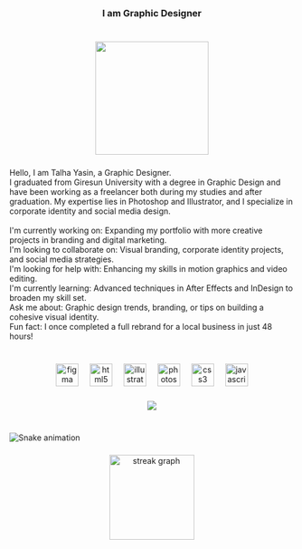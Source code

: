 <br clear="both">

<h3 align="center">I am Graphic Designer</h3>

###

<br clear="both">

<div align="center">
  <img height="200" src=""  />
</div>

###

<p align="left">Hello, I am Talha Yasin, a Graphic Designer.<br>I graduated from Giresun University with a degree in Graphic Design and have been working as a freelancer both during my studies and after graduation. My expertise lies in Photoshop and Illustrator, and I specialize in corporate identity and social media design.<br><br>I'm currently working on: Expanding my portfolio with more creative projects in branding and digital marketing.<br>I'm looking to collaborate on: Visual branding, corporate identity projects, and social media strategies.<br>I'm looking for help with: Enhancing my skills in motion graphics and video editing.<br>I'm currently learning: Advanced techniques in After Effects and InDesign to broaden my skill set.<br>Ask me about: Graphic design trends, branding, or tips on building a cohesive visual identity.<br>Fun fact: I once completed a full rebrand for a local business in just 48 hours!</p>

###

<br clear="both">

<div align="center">
  <img src="https://cdn.jsdelivr.net/gh/devicons/devicon/icons/figma/figma-original.svg" height="40" alt="figma logo"  />
  <img width="12" />
  <img src="https://cdn.jsdelivr.net/gh/devicons/devicon/icons/html5/html5-original.svg" height="40" alt="html5 logo"  />
  <img width="12" />
  <img src="https://cdn.jsdelivr.net/gh/devicons/devicon/icons/illustrator/illustrator-plain.svg" height="40" alt="illustrator logo"  />
  <img width="12" />
  <img src="https://cdn.jsdelivr.net/gh/devicons/devicon/icons/photoshop/photoshop-plain.svg" height="40" alt="photoshop logo"  />
  <img width="12" />
  <img src="https://cdn.jsdelivr.net/gh/devicons/devicon/icons/css3/css3-original.svg" height="40" alt="css3 logo"  />
  <img width="12" />
  <img src="https://cdn.jsdelivr.net/gh/devicons/devicon/icons/javascript/javascript-original.svg" height="40" alt="javascript logo"  />
</div>

###

<div align="center">
  <img src="https://profile-counter.glitch.me/talha-gunay/count.svg?"  />
</div>

###

<br clear="both">

<img src="https://raw.githubusercontent.com/talha-gunay/talha-gunay/output/snake.svg" alt="Snake animation" />

###

<div align="center">
  <img src="https://streak-stats.demolab.com?user=talha-gunay&locale=en&mode=daily&theme=dracula&hide_border=false&border_radius=5&order=3" height="150" alt="streak graph"  />
</div>

###
